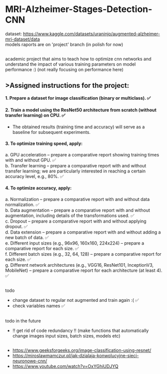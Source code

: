 # MRI-Alzheimer-Stages-Detection-CNN
dataset: https://www.kaggle.com/datasets/uraninjo/augmented-alzheimer-mri-dataset/data \
models raports are on 'project' branch (in polish for now)
##
academic project that aims to teach how to optimize cnn networks and understand the impact of various training parameters on model performance :) (not really focusing on performance here)

## >Assigned instructions for the project:
#### 1. Prepare a dataset for image classification (binary or multiclass). ✅
#### 2. Train a model using the ResNet50 architecture from scratch (without transfer learning) on CPU. ✅
- The obtained results (training time and accuracy) will serve as a baseline for subsequent experiments. 
#### 3. To optimize training speed, apply:
a. GPU acceleration – prepare a comparative report showing training times with and without GPU. ✅\
b. Transfer learning – prepare a comparative report with and without transfer learning; we are particularly interested in reaching a certain accuracy level, e.g., 80%. ✅
#### 4. To optimize accuracy, apply: 
a. Normalization – prepare a comparative report with and without data normalization. ✅\
b. Data augmentation – prepare a comparative report with and without augmentation, including details of the transformations used. ✅\
c. Dropout – prepare a comparative report with and without applying dropout. ✅\
d. Data extension – prepare a comparative report with and without adding a new batch of data. ✅\
e. Different input sizes (e.g., 96x96, 160x160, 224x224) – prepare a comparative report for each size. ✅\
f. Different batch sizes (e.g., 32, 64, 128) – prepare a comparative report for each size. ✅\
g. Different network architectures (e.g., VGG16, ResNet101, InceptionV3, MobileNet) – prepare a comparative report for each architecture (at least 4). ✅

##
todo
- change dataset to regular not augmented and train again :( ✅
- check variables names ✅

##
todo in the future
- !! get rid of code redundancy !! (make functions that automatically change images input sizes, batch sizes, models etc)

## 
- https://www.geeksforgeeks.org/image-classification-using-resnet/ 
- https://miroslawmamczur.pl/jak-dzialaja-konwolucyjne-sieci-neuronowe-cnn/
- https://www.youtube.com/watch?v=OxYGhiUDJYQ
